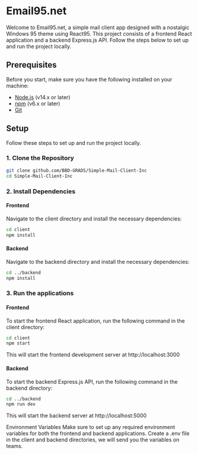 # Email95.net

Welcome to Email95.net, a simple mail client app designed with a nostalgic Windows 95 theme using React95. This project consists of a frontend React application and a backend Express.js API. Follow the steps below to set up and run the project locally.

## Prerequisites

Before you start, make sure you have the following installed on your machine:

- [Node.js](https://nodejs.org/) (v14.x or later)
- [npm](https://www.npmjs.com/) (v6.x or later)
- [Git](https://git-scm.com/)


## Setup

Follow these steps to set up and run the project locally.

### 1. Clone the Repository

```bash
git clone github.com/BBD-GRADS/Simple-Mail-Client-Inc
cd Simple-Mail-Client-Inc
```

### 2. Install Dependencies
#### Frontend
Navigate to the client directory and install the necessary dependencies:
```bash
cd client
npm install
```

#### Backend
Navigate to the backend directory and install the necessary dependencies:
```bash
cd ../backend
npm install
```

### 3. Run the applications
#### Frontend
To start the frontend React application, run the following command in the client directory:
```bash
cd client
npm start
```
This will start the frontend development server at http://localhost:3000

#### Backend
To start the backend Express.js API, run the following command in the backend directory:
```bash
cd ../backend
npm run dev
```
This will start the backend server at http://localhost:5000

Environment Variables
Make sure to set up any required environment variables for both the frontend and backend applications. Create a .env file in the client and backend directories, we will send you the variables on teams.

